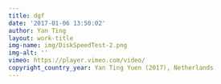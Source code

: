 ```yaml
---
title: dgf
date: '2017-01-06 13:50:02'
author: Yan Ting
layout: work-title
img-name: img/DiskSpeedTest-2.png
img-alt: ''
vimeo: https://player.vimeo.com/video/
copyright_country_year: Yan Ting Yuen (2017), Netherlands
---
```

